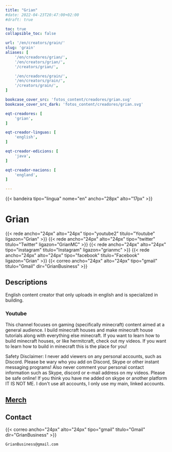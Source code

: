 ```yaml
---
title: "Grian"
#date: 2022-04-23T20:47:00+02:00
#draft: true

toc: true
collapsible_toc: false

url: '/en/creators/grain/'
slug: 'grain'
aliases: [
    '/en/creadores/grian/',
    '/en/creators/grian/',
    '/creators/grian/',

    '/en/creadores/grain/',
    '/en/creators/grain/',
    '/creators/grain/',
]

bookcase_cover_src: 'fotos_content/creadores/grian.svg'
bookcase_cover_src_dark: 'fotos_content/creadores/grian.svg'

eqt-creadores: [
    'grian',
]

eqt-creador-linguas: [
    'english',
]

eqt-creador-edicions: [
    'java',
]

eqt-creador-nacions: [
    'england',
]

---
```


{{< bandeira tipo="lingua" nome="en" ancho="28px" alto="17px" >}}

# Grian

{{< rede ancho="24px" alto="24px" tipo="youtube2" titulo="Youtube" ligazon="Grian" >}}
{{< rede ancho="24px" alto="24px" tipo="twitter" titulo="Twitter" ligazon="GrianMC" >}}
{{< rede ancho="24px" alto="24px" tipo="instagram" titulo="Instagram" ligazon="grianmc" >}}
{{< rede ancho="24px" alto="24px" tipo="facebook" titulo="Facebook" ligazon="Grian" >}}
{{< correo ancho="24px" alto="24px" tipo="gmail" titulo="Gmail" dir="GrianBusiness" >}}

## Descriptions

English content creator that only uploads in english and is specialized in building.

### Youtube

This channel focuses on gaming (specifically minecraft) content aimed at a general audience.
I build minecraft houses and make minecraft house tutorials along with everything else minecraft.
If you want to learn how to build minecraft houses, or like hermitcraft, check out my videos.
If you want to learn how to build in minecraft this is the place for you!

Safety Disclaimer:
I never add viewers on any personal accounts, such as Discord.
Please be wary who you add on Discord, Skype or other instant messaging programs!
Also never comment your personal contact information such as Skype, discord or e-mail address on my videos.
Please be safe online!
If you think you have me added on skype or another platform IT IS NOT ME.
I don't use alt accounts, I only use my main, linked accounts.

## [Merch](https://represent.com/store/grian)

## Contact

{{< correo ancho="24px" alto="24px" tipo="gmail" titulo="Gmail" dir="GrianBusiness" >}}

```
GrianBusiness@gmail.com
```
